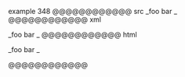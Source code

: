 example 348
@@@@@@@@@@@@ src
_foo bar _
@@@@@@@@@@@@ xml
<?xml version="1.0" encoding="UTF-8"?>
<!DOCTYPE document SYSTEM "CommonMark.dtd">
<document xmlns="http://commonmark.org/xml/1.0">
  <paragraph>
    <text>_foo bar _</text>
  </paragraph>
</document>
@@@@@@@@@@@@ html
<p>_foo bar _</p>
@@@@@@@@@@@@
